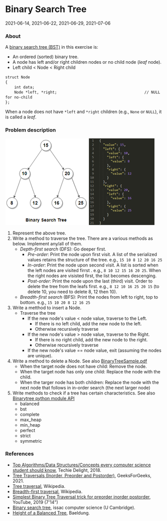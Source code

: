 # Binary Search Tree

2021-06-14, 2021-06-22, 2021-06-29, 2021-07-06

### About

A [binary search tree (BST)](https://en.wikipedia.org/wiki/Binary_search_tree) in this exercise is:

- An ordered (sorted) binary tree.
- A node has left and/or right children nodes or no child node (*leaf* node).
- Left child < Node < Right child

```
struct Node
{
    int data;
    Node *left, *right;                                       // NULL for no-child
};
```

When a node does not have `*left` and `*right` children (e.g., `None` or `NULL`), it is called a *leaf*.

### Problem description

![Binary tree sample](./BinaryTreeSample.png) ![Binary tree sample in JSON format](./BinaryTreeSampleJson.png)

1. Represent the above tree.
2. Write a method to traverse the tree. There are a various methods as below. Implement any/all of them.
    - *Depth-first search* (DFS): Go deeper first.
        - *Pre-order*: Print the node upon first visit. A list of the serialized values retains the structure of the tree. e.g., `15 10 8 12 20 16 25`
        - *In-order*: Print the node upon second visit. A list is sorted when the left nodes are visited firrst . e.g., `8 10 12 15 16 20 25`. When the right nodes are visisted first, the list becomes descenging.
        - *Post-order*: Print the node upon the last (third) visit. Order to delete the tree from the leafs first. e.g., `8 12 10 16 25 20 15` (to delete 10, you need to delete 8, 12 then 10).
    - *Breadth-first search* (BFS): Print the nodes from left to right, top to bottom. e.g., `15 10 20 8 12 16 25`
3. Write a metthod to insert a Node.
    - Traverse the tree
        - If the new node's value < node value, traverse to the Left.
            - If there is no left child, add the new node to the left.
            - Otherwise recursively traverse
        - If the new node's value > node value, traverse to the Right.
            - If there is no right child, add the new node to the right.
            - Otherwise recursively traverse
        - If the new node's value == node value, exit (assuming the nodes are unique).
4. Write a method to delete a Node. See also [BinaryTreeSample.pdf](./BinaryTreeSample.pdf)
    - When the target node does not have child: Remove the node.
    - When the target node has only one child: Replace the node with the child.
    - When the targer node has both children: Replace the node with the next node that follows in in-order search (the next larger node)
5. Write methods to check if a tree has certain characteristics. See also [Binarytree python module API](https://binarytree.readthedocs.io/en/main/specs.html)
    - balanced
    - bst
    - complete
    - max_heap
    - min_heap
    - perfect
    - strict
    - symmetric


### References

- [Top Algorithms/Data Structures/Concepts every computer science student should know](https://medium.com/techie-delight/top-algorithms-data-structures-concepts-every-computer-science-student-should-know-e0549c67b4ac), Techie Delight, 2018.
- [Tree Traversals (Inorder, Preorder and Postorder)](https://www.geeksforgeeks.org/tree-traversals-inorder-preorder-and-postorder/), GeeksForGeeks, 2021.
- [Tree traversal](https://en.wikipedia.org/wiki/Tree_traversal), Wikipedia.
- [Breadth-first traversal](https://en.wikipedia.org/wiki/Breadth-first_search), Wikipedia.
- [Simplest Binary Tree Traversal trick for preorder inorder postorder](https://www.youtube.com/watch?v=WLvU5EQVZqY), YouTube, 2019 (7'14")
- [Binary search tree](https://isaaccomputerscience.org/concepts/dsa_search_bst), issac computer science (U Cambridge).
- [Height of a Balanced Tree](https://www.baeldung.com/cs/height-balanced-tree), Baeldung.